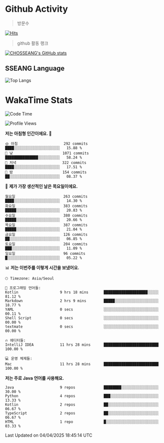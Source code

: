<!--
**CHOSSEANG/CHOSSEANG** is a ✨ _special_ ✨ repository because its `README.md` (this file) appears on your GitHub profile.

Here are some ideas to get you started:

- 🔭 I’m currently working on ...
- 🌱 I’m currently learning ...
- 👯 I’m looking to collaborate on ...
- 🤔 I’m looking for help with ...
- 💬 Ask me about ...
- 📫 How to reach me: ...
- 😄 Pronouns: ...
- ⚡ Fun fact: ...
-->

# Github Activity
> 방문수

[![Hits](https://hits.seeyoufarm.com/api/count/incr/badge.svg?url=https%3A%2F%2Fgithub.com%2FCHOSSEANG&count_bg=%238AED3E&title_bg=%23495358&icon=electron.svg&icon_color=%23E7E7E7&title=CHOSSEANG&edge_flat=false)](https://hits.seeyoufarm.com)
> github 활동 랭크

[![CHOSSEANG's GitHub stats](https://github-readme-stats.vercel.app/api?username=CHOSSEANG)](https://github.com/CHOSSEANG/github-readme-stats)

## SSEANG Language
![Top Langs](https://github-readme-stats.vercel.app/api/top-langs/?username=CHOSSEANG&layout=compact)

# WakaTime Stats

<!--START_SECTION:waka-->
![Code Time](http://img.shields.io/badge/Code%20Time-484%20hrs%2052%20mins-blue)

![Profile Views](http://img.shields.io/badge/Profile%20Views-0-blue)

**저는 아침형 인간이에요. 🐤** 

```text
🌞 아침                     292 commits         ████░░░░░░░░░░░░░░░░░░░░░   15.88 % 
🌆 낮　                     1071 commits        ███████████████░░░░░░░░░░   58.24 % 
🌃 저녁                     322 commits         ████░░░░░░░░░░░░░░░░░░░░░   17.51 % 
🌙 밤　                     154 commits         ██░░░░░░░░░░░░░░░░░░░░░░░   08.37 % 
```
📅 **제가 가장 생산적인 날은 목요일이에요.** 

```text
월요일                      263 commits         ████░░░░░░░░░░░░░░░░░░░░░   14.30 % 
화요일                      383 commits         █████░░░░░░░░░░░░░░░░░░░░   20.83 % 
수요일                      380 commits         █████░░░░░░░░░░░░░░░░░░░░   20.66 % 
목요일                      387 commits         █████░░░░░░░░░░░░░░░░░░░░   21.04 % 
금요일                      126 commits         ██░░░░░░░░░░░░░░░░░░░░░░░   06.85 % 
토요일                      204 commits         ███░░░░░░░░░░░░░░░░░░░░░░   11.09 % 
일요일                      96 commits          █░░░░░░░░░░░░░░░░░░░░░░░░   05.22 % 
```


📊 **저는 이번주를 이렇게 시간을 보냈어요.** 

```text
🕑︎ Timezone: Asia/Seoul

💬 프로그래밍 언어들: 
Kotlin                   9 hrs 18 mins       ████████████████████░░░░░   81.12 % 
Markdown                 2 hrs 9 mins        █████░░░░░░░░░░░░░░░░░░░░   18.77 % 
YAML                     0 secs              ░░░░░░░░░░░░░░░░░░░░░░░░░   00.11 % 
Shell Script             0 secs              ░░░░░░░░░░░░░░░░░░░░░░░░░   00.00 % 
textmate                 0 secs              ░░░░░░░░░░░░░░░░░░░░░░░░░   00.00 % 

🔥 에디터들: 
IntelliJ IDEA            11 hrs 28 mins      █████████████████████████   100.00 % 

💻 운영 체제들: 
Mac                      11 hrs 28 mins      █████████████████████████   100.00 % 
```

**저는 주로 Java 언어를 사용해요.** 

```text
Java                     9 repos             ████████░░░░░░░░░░░░░░░░░   30.00 % 
Python                   4 repos             ███░░░░░░░░░░░░░░░░░░░░░░   13.33 % 
Kotlin                   2 repos             ██░░░░░░░░░░░░░░░░░░░░░░░   06.67 % 
TypeScript               2 repos             ██░░░░░░░░░░░░░░░░░░░░░░░   06.67 % 
HTML                     1 repo              █░░░░░░░░░░░░░░░░░░░░░░░░   03.33 % 
```




 Last Updated on 04/04/2025 18:45:14 UTC
<!--END_SECTION:waka-->

